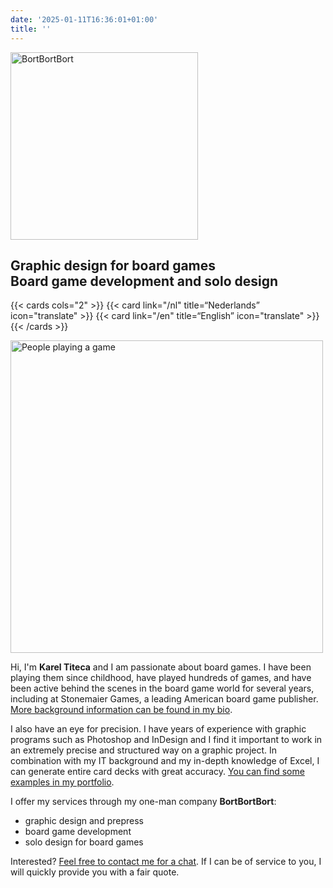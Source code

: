 ```yaml
---
date: '2025-01-11T16:36:01+01:00'
title: ''
---
```


<img src="/logo/BortBortBort-logo-colour.png" width="300" alt="BortBortBort">

<h2>Graphic design for board games<br>Board game development and solo design</h2>

{{< cards cols="2" >}}
{{< card link="/nl" title=“Nederlands” icon="translate" >}}
{{< card link="/en" title=“English” icon="translate" >}}
{{< /cards >}}

<img src="/people/gameplay.svg" width="500" alt="People playing a game">

Hi, I'm **Karel Titeca** and I am passionate about board games. I have been playing them since childhood, have played hundreds of games, and have been active behind the scenes in the board game world for several years, including at Stonemaier Games, a leading American board game publisher. [More background information can be found in my bio](/karel).

I also have an eye for precision. I have years of experience with graphic programs such as Photoshop and InDesign and I find it important to work in an extremely precise and structured way on a graphic project. In combination with my IT background and my in-depth knowledge of Excel, I can generate entire card decks with great accuracy. [You can find some examples in my portfolio](/portfolio).

I offer my services through my one-man company **BortBortBort**:
-    graphic design and prepress
-    board game development
-    solo design for board games

Interested? [Feel free to contact me for a chat](/contact). If I can be of service to you, I will quickly provide you with a fair quote.